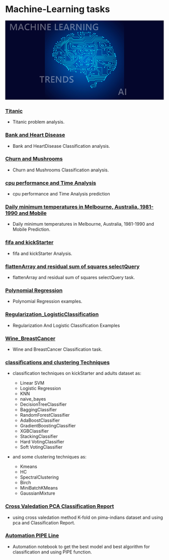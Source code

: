 # Machine-Learning tasks
![machine-learning](res/ML.png)

### [Titanic](titanic)
* Titanic problem analysis.

### [Bank and Heart Disease](Bank_HeartDisease)
* Bank and HeartDisease Classification analysis.

### [Churn and Mushrooms](Churn_Mushrooms)
* Churn and Mushrooms Classification analysis.

### [cpu performance and Time Analysis](cpu_performance_Time%20Analysis%20prediction)
* cpu performance and Time Analysis prediction

### [Daily minimum temperatures in Melbourne, Australia, 1981-1990 and Mobile](Daily%20minimum%20temperatures%20in%20Melbourne,%20Australia,%201981-1990_Mobile)
* Daily minimum temperatures in Melbourne, Australia, 1981-1990 and Mobile Prediction.

### [fifa and kickStarter](fifa_kickStarter)
* fifa and kickStarter Analysis.

### [flattenArray and residual sum of squares selectQuery](flattenArray_residual%20sum%20of%20squares_selectQuery)
* flattenArray and residual sum of squares selectQuery task.

### [Polynomial Regression](Polynomial_Task)
* Polynomial Regression examples.

### [Regularization_LogisticClassification](Regularization_LogisticClassification)
* Regularization And Logistic Classification Examples

### [Wine_BreastCancer](Wine_BreastCancer)
* Wine and BreastCancer Classification task.

### [classifications and clustering Techniques](classifications_clustering_Techniques)
* classification techniques on kickStarter and adults dataset as:
    * Linear SVM
    * Logistic Regression
    * KNN
    * naive_bayes
    * DecisionTreeClassifier
    * BaggingClassifier
    * RandomForestClassifier
    * AdaBoostClassifier
    * GradientBoostingClassifier
    * XGBClassifier
    * StackingClassifier
    * Hard VotingClassifier
    * Soft VotingClassifier

* and some clustering techniques as:
    * Kmeans 
    * HC
    * SpectralClustering
    * Birch
    * MiniBatchKMeans
    * GaussianMixture
    
### [Cross Valedation PCA Classification Report](CrossValedation_PCA_ClassificationReport)
* using cross valedation method K-fold on pima-indians dataset and using pca and Classification Report.

### [Automation PIPE Line](Automation_PIPELine)
* Automation notebook to get the best model and best algorithm for classification and using PIPE function.
